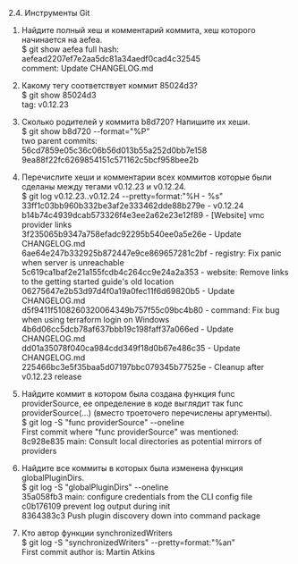 2.4. Инструменты Git

1. Найдите полный хеш и комментарий коммита, хеш которого начинается на aefea.  
$ git show aefea
full hash: aefead2207ef7e2aa5dc81a34aedf0cad4c32545  
comment: Update CHANGELOG.md  

2. Какому тегу соответствует коммит 85024d3?  
$ git show 85024d3  
tag: v0.12.23

3. Сколько родителей у коммита b8d720? Напишите их хеши.  
$ git show b8d720 --format="%P"  
two parent commits:  
56cd7859e05c36c06b56d013b55a252d0bb7e158  
9ea88f22fc6269854151c571162c5bcf958bee2b

4. Перечислите хеши и комментарии всех коммитов которые были сделаны между тегами v0.12.23 и v0.12.24.  
$ git log v0.12.23..v0.12.24 --pretty=format:"%H - %s"  
33ff1c03bb960b332be3af2e333462dde88b279e - v0.12.24  
b14b74c4939dcab573326f4e3ee2a62e23e12f89 - [Website] vmc provider links  
3f235065b9347a758efadc92295b540ee0a5e26e - Update CHANGELOG.md  
6ae64e247b332925b872447e9ce869657281c2bf - registry: Fix panic when server is unreachable  
5c619ca1baf2e21a155fcdb4c264cc9e24a2a353 - website: Remove links to the getting started guide's old location  
06275647e2b53d97d4f0a19a0fec11f6d69820b5 - Update CHANGELOG.md  
d5f9411f5108260320064349b757f55c09bc4b80 - command: Fix bug when using terraform login on Windows  
4b6d06cc5dcb78af637bbb19c198faff37a066ed - Update CHANGELOG.md  
dd01a35078f040ca984cdd349f18d0b67e486c35 - Update CHANGELOG.md  
225466bc3e5f35baa5d07197bbc079345b77525e - Cleanup after v0.12.23 release  

5. Найдите коммит в котором была создана функция func providerSource, ее определение в коде выглядит так func providerSource(...) (вместо троеточего перечислены аргументы).  
$ git log -S "func providerSource" --oneline  
First commit where "func providerSource" was mentioned:  
8c928e835 main: Consult local directories as potential mirrors of providers    

6. Найдите все коммиты в которых была изменена функция globalPluginDirs.  
$ git log -S "globalPluginDirs" --oneline  
35a058fb3 main: configure credentials from the CLI config file  
c0b176109 prevent log output during init  
8364383c3 Push plugin discovery down into command package  

7. Кто автор функции synchronizedWriters  
$ git log -S "synchronizedWriters" --pretty=format:"%an"  
First commit author is: Martin Atkins
